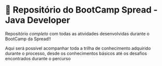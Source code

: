 # 📕 Repositório do BootCamp Spread - Java Developer


 Repositório *completo* com todas as atividades desenvolvidas durante o BootCamp da Spread!!

Aqui será possível acompanhar toda a trilha de conhecimento adquirido durante o processo, desde os conhecimentos básicos até os desafios encontrados durante o percurso

